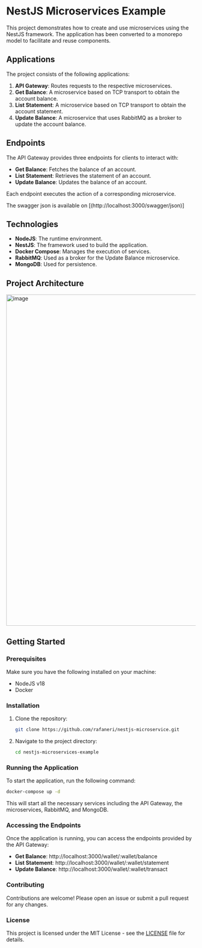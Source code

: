 # NestJS Microservices Example

This project demonstrates how to create and use microservices using the NestJS framework. The application has been converted to a monorepo model to facilitate and reuse components.

## Applications

The project consists of the following applications:

1. **API Gateway**: Routes requests to the respective microservices.
2. **Get Balance**: A microservice based on TCP transport to obtain the account balance.
3. **List Statement**: A microservice based on TCP transport to obtain the account statement.
4. **Update Balance**: A microservice that uses RabbitMQ as a broker to update the account balance.

## Endpoints

The API Gateway provides three endpoints for clients to interact with:

- **Get Balance**: Fetches the balance of an account.
- **List Statement**: Retrieves the statement of an account.
- **Update Balance**: Updates the balance of an account.

Each endpoint executes the action of a corresponding microservice.

The swagger json is available on [(http://localhost:3000/swagger/json)]

## Technologies

- **NodeJS**: The runtime environment.
- **NestJS**: The framework used to build the application.
- **Docker Compose**: Manages the execution of services.
- **RabbitMQ**: Used as a broker for the Update Balance microservice.
- **MongoDB**: Used for persistence.

## Project Architecture

<img width="880" alt="image" src="https://github.com/user-attachments/assets/7b175450-9e29-44ae-b040-9d5782b81e0e">

## Getting Started

### Prerequisites

Make sure you have the following installed on your machine:

- NodeJS v18
- Docker

### Installation

1. Clone the repository:

   ```bash
   git clone https://github.com/rafaneri/nestjs-microservice.git
   ```

2. Navigate to the project directory:
   ```bash
   cd nestjs-microservices-example
   ```

### Running the Application

To start the application, run the following command:

```bash
docker-compose up -d
```

This will start all the necessary services including the API Gateway, the microservices, RabbitMQ, and MongoDB.

### Accessing the Endpoints

Once the application is running, you can access the endpoints provided by the API Gateway:

- **Get Balance**: http://localhost:3000/wallet/:wallet/balance
- **List Statement**: http://localhost:3000/wallet/:wallet/statement
- **Update Balance**: http://localhost:3000/wallet/:wallet/transact

### Contributing

Contributions are welcome! Please open an issue or submit a pull request for any changes.

### License

This project is licensed under the MIT License - see the [LICENSE](LICENSE) file for details.
